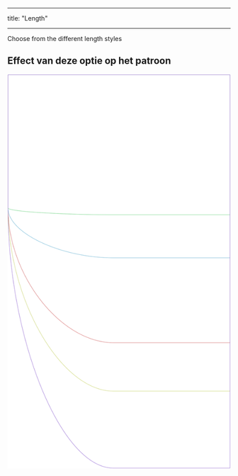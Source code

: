 - - -
title: "Length"
- - -

Choose from the different length styles

## Effect van deze optie op het patroon

![Deze afbeelding toont het effect van deze optie door meerdere varianten die een andere waarde hebben voor deze optie te vervangen](lunetius_length_sample.svg "Effect of this option on the pattern")

